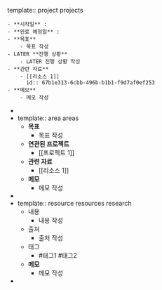 template:: project
projects

	- **시작일** :
	- **완료 예정일** :
	- **목표**
		- 목표 작성
	- LATER **진행 상황**
		- LATER 진행 상황 작성
	- **관련 자료**
		- [[리소스 1]]
		  id:: 67b1e313-6cbb-496b-b1b1-f9d7af0ef253
	- **메모**
		- 메모 작성
-
- template:: area
  areas
	- **목표**
		- 목표 작성
	- **연관된 프로젝트**
		- [[프로젝트 1]]
	- **관련 자료**
		- [[리소스 1]]
	- **메모**
		- 메모 작성
-
- template:: resource
  resources research
	- 내용
		- 내용 작성
	- 출처
		- 출처 작성
	- 태그
		- #태그1 #태그2
	- **메모**
		- 메모 작성
-